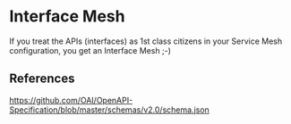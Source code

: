# Interface Mesh

If you treat the APIs (interfaces) as 1st class citizens in your Service Mesh configuration, you get an Interface Mesh ;-)

## References

<https://github.com/OAI/OpenAPI-Specification/blob/master/schemas/v2.0/schema.json>
